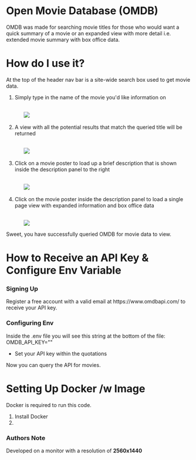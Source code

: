 # Open Movie Database (OMDB)
<p>OMDB was made for searching movie titles for those who would want a quick summary of a movie or an expanded view with more detail i.e. extended movie summary with box office data.</p>

<h1>How do I use it?</h1>
<p>At the top of the header nav bar is a site-wide search box used to get movie data.</p>
<ol>
    <li>Simply type in the name of the movie you'd like information on</li>
    <br>
        <ul><image src="https://i.imgur.com/KkMmV6H.png"></image></ul>
    <br>
    <li>A view with all the potential results that match the queried title will be returned</li>
    <br>
        <ul><image src="https://i.imgur.com/LMb1wAl.png"></image></ul>
    <br>
    <li>Click on a movie poster to load up a brief description that is shown inside the description panel to the right</li>
    <br>
        <ul><image src="https://i.imgur.com/DqznhtC.png"></image></ul>
    <br>
    <li>Click on the movie poster inside the description panel to load a single page view with expanded information and box office data</li>
    <br>     
    <ul><image src="https://i.imgur.com/syRHuDq.png"></image></ul>
</ol>
<p>Sweet, you have successfully queried OMDB for movie data to view.</p>

<h1>How to Receive an API Key & Configure Env Variable</h1>
<h3>Signing Up</h3>
<p>Register a free account with a valid email at https://www.omdbapi.com/ to receive your API key.</p>
<h3>Configuring Env</h3>

Inside the .env file you will see this string at the bottom of the file: OMDB_API_KEY="" 
  - Set your API key within the quotations

Now you can query the API for movies.

<h1>Setting Up Docker /w Image</h1>
<p>Docker is required to run this code.</p>
<ol>
    <li>Install Docker</li>
    <li></li>
</ol>

<h3>Authors Note</h3>
<p>Developed on a monitor with a resolution of <b>2560x1440</b></p>


